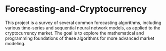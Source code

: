# Forecasting-and-Cryptocurrency
This project is a survey of several common forecasting algorithms, including various time-series and sequential neural network models, as applied to the cryptocurrency market. The goal is to explore the mathematical and programming foundations of these algorithms for more advanced market modeling.
